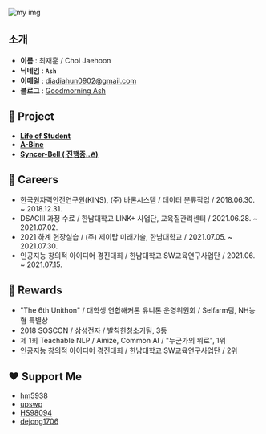 ![my img](https://github.com/JH9892/JH9892/blob/master/profile%20demo.png)

## **소개**
- **이름** : 최재훈 / Choi Jaehoon
- **닉네임** : **`Ash`**
- **이메일** : diadiahun0902@gmail.com
- **블로그** : [Goodmorning Ash](goodmorning-ash.dev)

## **👤 Project**
- **[Life of Student](https://github.com/JH9892/Life_of_Student)**
- **[A-Bine](https://github.com/JH9892/A_bine)**  
- **[Syncer-Bell ( 진행중..🔥)](https://github.com/DevvIll/Syncer-Bell)**

## **📖 Careers**
- 한국원자력안전연구원(KINS), (주) 바론시스템 / 데이터 분류작업 / 2018.06.30. ~ 2018.12.31.  
- DSACⅢ 과정 수료 / 한남대학교 LINK+ 사업단, 교육질관리센터 / 2021.06.28. ~ 2021.07.02.  
- 2021 하계 현장실습 / (주) 제이탑 미래기술, 한남대학교 / 2021.07.05. ~ 2021.07.30.  
- 인공지능 창의적 아이디어 경진대회 / 한남대학교 SW교육연구사업단 / 2021.06. ~ 2021.07.15.

## **👑 Rewards**
- "The 6th Unithon" / 대학생 연합해커톤 유니톤 운영위원회 / Selfarm팀, NH농협 특별상   
- 2018 SOSCON / 삼성전자 / 발칙한청소기팀, 3등  
- 제 1회 Teachable NLP / Ainize, Common AI / "누군가의 위로", 1위  
- 인공지능 창의적 아이디어 경진대회 / 한남대학교 SW교육연구사업단 / 2위  

## **❤ Support Me**   
- [hm5938](https://github.com/hm5938)
- [upswp](https://github.com/upswp)
- [HS98094](https://github.com/HS98094)
- [dejong1706](https://github.com/dejong1706)
